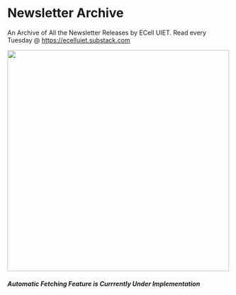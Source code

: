 # Newsletter Archive
An Archive of All the Newsletter Releases by ECell UIET. Read every Tuesday @ https://ecelluiet.substack.com

<img src="https://github.com/ecelluiet/edc-newsletter-archive/assets/156586315/8a0bea12-8c3f-4eea-8ec2-7b5d164c8f7c" align="centre" height="500" width="500" >

##### Automatic Fetching Feature is Currrently Under Implementation
